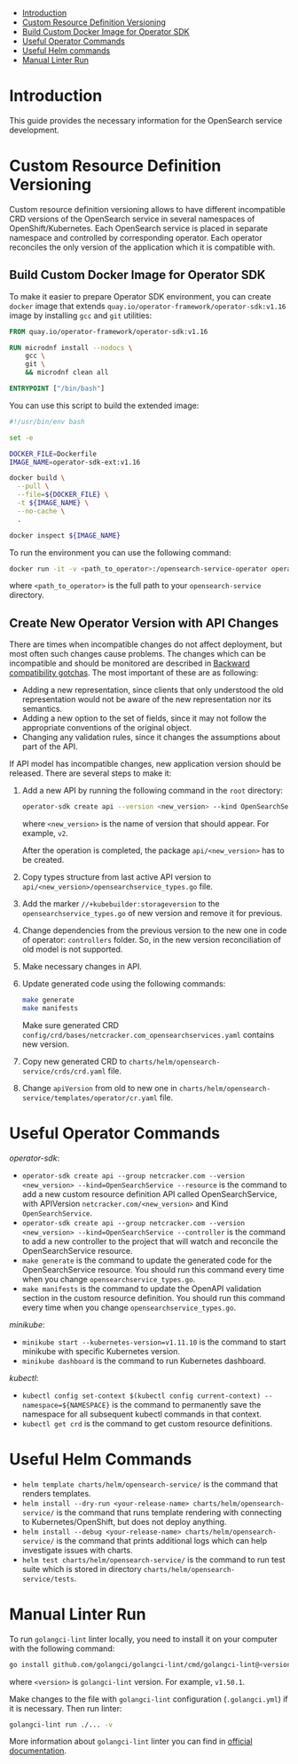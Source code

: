 - [Introduction](#introduction)
- [Custom Resource Definition Versioning](#custom-resource-definition-versioning)
- [Build Custom Docker Image for Operator SDK](#build-custom-docker-image-for-operator-sdk)
- [Useful Operator Commands](#useful-operator-commands)
- [Useful Helm commands](#useful-helm-commands)
- [Manual Linter Run](#manual-linter-run)

# Introduction

This guide provides the necessary information for the OpenSearch service development.

# Custom Resource Definition Versioning

Custom resource definition versioning allows to have different incompatible CRD versions of the OpenSearch
service in several namespaces of OpenShift/Kubernetes. Each OpenSearch service is placed in separate
namespace and controlled by corresponding operator. Each operator reconciles the only version of the application which
it is compatible with.

## Build Custom Docker Image for Operator SDK

To make it easier to prepare Operator SDK environment, you can create `docker` image that extends
`quay.io/operator-framework/operator-sdk:v1.16` image by installing `gcc` and `git` utilities:

```dockerfile
FROM quay.io/operator-framework/operator-sdk:v1.16

RUN microdnf install --nodocs \
    gcc \
    git \
    && microdnf clean all

ENTRYPOINT ["/bin/bash"]
```

You can use this script to build the extended image:

```sh
#!/usr/bin/env bash

set -e

DOCKER_FILE=Dockerfile
IMAGE_NAME=operator-sdk-ext:v1.16

docker build \
  --pull \
  --file=${DOCKER_FILE} \
  -t ${IMAGE_NAME} \
  --no-cache \
  .

docker inspect ${IMAGE_NAME}
```

To run the environment you can use the following command:

```sh
docker run -it -v <path_to_operator>:/opensearch-service-operator operator-sdk-ext:v1.16
```

where `<path_to_operator>` is the full path to your `opensearch-service` directory.

## Create New Operator Version with API Changes

There are times when incompatible changes do not affect deployment, but most often such changes cause problems. The changes
which can be incompatible and should be monitored are described in [Backward compatibility gotchas](https://github.com/kubernetes/community/blob/master/contributors/devel/sig-architecture/api_changes.md#backward-compatibility-gotchas).
The most important of these are as following:

* Adding a new representation, since clients that only understood the old representation would not be aware of the new
  representation nor its semantics.
* Adding a new option to the set of fields, since it may not follow the appropriate conventions of the original object.
* Changing any validation rules, since it changes the assumptions about part of the API.

If API model has incompatible changes, new application version should be released. There are several steps to make it:

1. Add a new API by running the following command in the `root` directory:

    ```sh
    operator-sdk create api --version <new_version> --kind OpenSearchService --resource
    ```

   where `<new_version>` is the name of version that should appear. For example, `v2`.

   After the operation is completed, the package `api/<new_version>` has to be created.

2. Copy types structure from last active API version to
   `api/<new_version>/opensearchservice_types.go` file.

3. Add the marker `//+kubebuilder:storageversion` to the `opensearchservice_types.go` of new version and remove it for previous.

4. Change dependencies from the previous version to the new one in code of operator: `controllers` folder.
   So, in the new version reconciliation of old model is not supported.

5. Make necessary changes in API.

6. Update generated code using the following commands:

    ```sh
    make generate
    make manifests
    ```

   Make sure generated CRD `config/crd/bases/netcracker.com_opensearchservices.yaml` contains new version.

7. Copy new generated CRD to `charts/helm/opensearch-service/crds/crd.yaml` file.

8. Change `apiVersion` from old to new one in `charts/helm/opensearch-service/templates/operator/cr.yaml` file.

# Useful Operator Commands

_operator-sdk_:

* `operator-sdk create api --group netcracker.com --version <new_version> --kind=OpenSearchService --resource` is
  the command to add a new custom resource definition API called OpenSearchService, with APIVersion
  `netcracker.com/<new_version>` and Kind `OpenSearchService`.
* `operator-sdk create api --group netcracker.com --version <new_version> --kind=OpenSearchService --controller`
  is the command to add a new controller to the project that will watch and reconcile the OpenSearchService resource.
* `make generate` is the command to update the generated code for the OpenSearchService resource.
  You should run this command every time when you change `opensearchservice_types.go`.
* `make manifests` is the command to update the OpenAPI validation section in the custom resource definition.
  You should run this command every time when you change `opensearchservice_types.go`.

_minikube_:

* `minikube start --kubernetes-version=v1.11.10` is the command to start minikube with specific Kubernetes version.
* `minikube dashboard` is the command to run Kubernetes dashboard.

_kubectl_:

* `kubectl config set-context $(kubectl config current-context) --namespace=${NAMESPACE}` is the command to permanently save
  the namespace for all subsequent kubectl commands in that context.
* `kubectl get crd` is the command to get custom resource definitions.

# Useful Helm Commands

* `helm template charts/helm/opensearch-service/` is the command that renders templates.
* `helm install --dry-run <your-release-name> charts/helm/opensearch-service/` is the command that runs template rendering with connecting
  to Kubernetes/OpenShift, but does not deploy anything.
* `helm install --debug <your-release-name> charts/helm/opensearch-service/` is the command that prints additional logs which can help
  investigate issues with charts.
* `helm test charts/helm/opensearch-service/` is the command to run test suite which is stored in directory `charts/helm/opensearch-service/tests`.

# Manual Linter Run

To run `golangci-lint` linter locally, you need to install it on your computer with the following command:

```sh
go install github.com/golangci/golangci-lint/cmd/golangci-lint@<version>
```

where `<version>` is `golangci-lint` version. For example, `v1.50.1`.

Make changes to the file with `golangci-lint` configuration (`.golangci.yml`) if it is necessary. Then run linter:

```sh
golangci-lint run ./... -v
```

More information about `golangci-lint` linter you can find in [official documentation](https://golangci-lint.run/).
